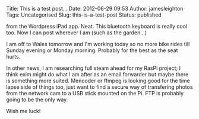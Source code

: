 Title: This is a test post...
Date: 2012-06-29 09:53
Author: jamesleighton
Tags: Uncategorised
Slug: this-is-a-test-post
Status: published

from the Wordpress iPad app. Neat. This bluetooth keyboard is really cool too. Now I can post wherever I am (such as the garden...)

I am off to Wales tomorrow and I'm working today so no more bike rides till Sunday evening or Monday morning. Probably for the best as the seat hurts.

In other news, I am researching full steam ahead for my RasPi project; I think exim might do what I am after as an email forwarder but maybe there is something more suited. Mencoder or ffmpeg is looking good for the time lapse side of things too, just want to find a secure way of transfering photos from the network cam to a USB stick mounted on the Pi. FTP is probably going to be the only way.

Wish me luck!
